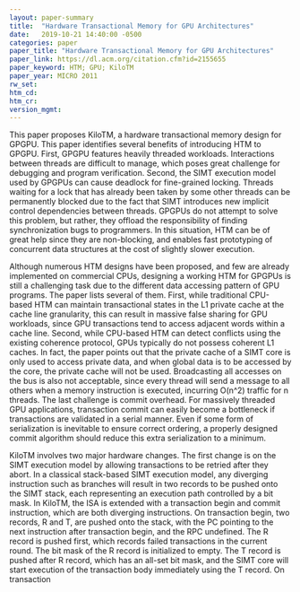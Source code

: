```yaml
---
layout: paper-summary
title:  "Hardware Transactional Memory for GPU Architectures"
date:   2019-10-21 14:40:00 -0500
categories: paper
paper_title: "Hardware Transactional Memory for GPU Architectures"
paper_link: https://dl.acm.org/citation.cfm?id=2155655
paper_keyword: HTM; GPU; KiloTM
paper_year: MICRO 2011
rw_set: 
htm_cd: 
htm_cr: 
version_mgmt: 
---
```


This paper proposes KiloTM, a hardware transactional memory design for GPGPU. This paper identifies several benefits
of introducing HTM to GPGPU. First, GPGPU features heavily threaded workloads. Interactions between threads are difficult
to manage, which poses great challenge for debugging and program verification. Second, the SIMT execution model used by 
GPGPUs can cause deadlock for fine-grained locking. Threads waiting for a lock that has already been taken by some other
threads can be permanently blocked due to the fact that SIMT introduces new implicit control dependencies between threads. 
GPGPUs do not attempt to solve this problem, but rather, they offload the responsibility of finding synchronization bugs 
to programmers. In this situation, HTM can be of great help since they are non-blocking, and enables fast prototyping
of concurrent data structures at the cost of slightly slower execution.

Although numerous HTM designs have been proposed, and few are already implemented on commercial CPUs, designing a working 
HTM for GPGPUs is still a challenging task due to the different data accessing pattern of GPU programs. The paper lists
several of them. First, while traditional CPU-based HTM can maintain transactional states in the L1 private cache at the 
cache line granularity, this can result in massive false sharing for GPU workloads, since GPU transactions tend to access 
adjacent words within a cache line. Second, while CPU-based HTM can detect conflicts using the existing coherence protocol,
GPUs typically do not possess coherent L1 caches. In fact, the paper points out that the private cache of a SIMT core is 
only used to access private data, and when global data is to be accessed by the core, the private cache will not 
be used. Broadcasting all accesses on the bus is also not acceptable, since every thread will send a message to all 
others when a memory instruction is executed, incurring O(n^2) traffic for n threads. The last challenge is commit overhead.
For massively threaded GPU applications, transaction commit can easily become a bottleneck if transactions are validated
in a serial manner. Even if some form of serialization is inevitable to ensure correct ordering, a properly designed commit 
algorithm should reduce this extra serialization to a minimum.

KiloTM involves two major hardware changes. The first change is on the SIMT execution model by allowing transactions to 
be retried after they abort. In a classical stack-based SIMT execution model, any diverging instruction such as branches
will result in two records to be pushed onto the SIMT stack, each representing an execution path controlled by a bit mask.
In KiloTM, the ISA is extended with a transaction begin and commit instruction, which are both diverging instructions. 
On transaction begin, two records, R and T, are pushed onto the stack, with the PC pointing to the next instruction after 
transaction begin, and the RPC undefined. The R record is pushed first, which records failed transactions in the current 
round. The bit mask of the R record is initialized to empty. The T record is pushed after R record, which has an all-set 
bit mask, and the SIMT core will start execution of the transaction body immediately using the T record. On transaction